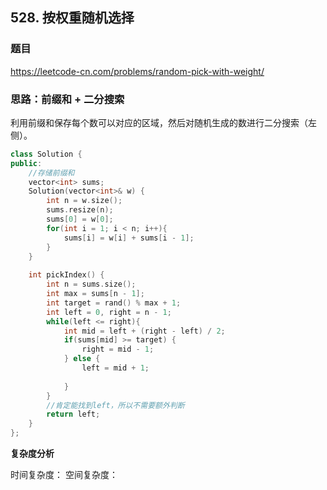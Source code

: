 ## 528. 按权重随机选择

### 题目

https://leetcode-cn.com/problems/random-pick-with-weight/

### 思路：前缀和 + 二分搜索 

利用前缀和保存每个数可以对应的区域，然后对随机生成的数进行二分搜索（左侧）。

```C++
class Solution {
public:
    //存储前缀和
    vector<int> sums;
    Solution(vector<int>& w) {
        int n = w.size();
        sums.resize(n);
        sums[0] = w[0];
        for(int i = 1; i < n; i++){
            sums[i] = w[i] + sums[i - 1];
        }
    }
    
    int pickIndex() {
        int n = sums.size();
        int max = sums[n - 1];
        int target = rand() % max + 1;
        int left = 0, right = n - 1;
        while(left <= right){
            int mid = left + (right - left) / 2;
            if(sums[mid] >= target) {
                right = mid - 1; 
            } else {
                left = mid + 1;
               
            }
        }
        //肯定能找到left，所以不需要额外判断
        return left;
    }
};
```

**复杂度分析**

时间复杂度：
空间复杂度：